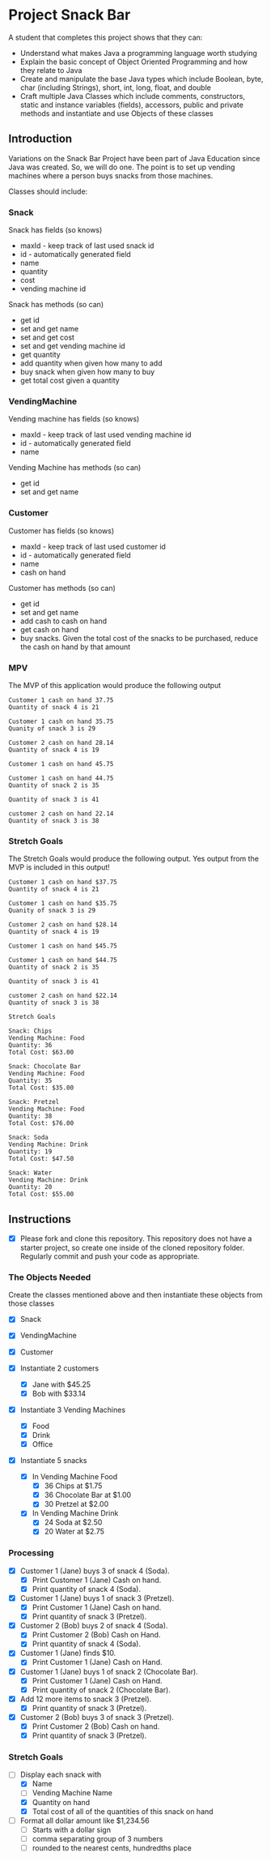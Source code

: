 # Project Snack Bar

A student that completes this project shows that they can:

* Understand what makes Java a programming language worth studying
* Explain the basic concept of Object Oriented Programming and how they relate to Java
* Create and manipulate the base Java types which include Boolean, byte, char (including Strings), short, int, long, float, and double
* Craft multiple Java Classes which include comments, constructors, static and instance variables (fields), accessors, public and private methods and instantiate and use Objects of these classes

## Introduction

Variations on the Snack Bar Project have been part of Java Education since Java was created. So, we will do one. The point is to set up vending machines where a person buys snacks from those machines.

Classes should include:

### Snack

Snack has fields (so knows)

* maxId - keep track of last used snack id
* id - automatically generated field
* name
* quantity
* cost
* vending machine id

Snack has methods (so can)

* get id
* set and get name
* set and get cost
* set and get vending machine id
* get quantity
* add quantity when given how many to add
* buy snack when given how many to buy
* get total cost given a quantity

### VendingMachine

Vending machine has fields (so knows)

* maxId - keep track of last used vending machine id
* id - automatically generated field
* name

Vending Machine has methods (so can)

* get id
* set and get name

### Customer

Customer has fields (so knows)

* maxId - keep track of last used customer id
* id - automatically generated field
* name
* cash on hand

Customer has methods (so can)

* get id
* set and get name
* add cash to cash on hand
* get cash on hand
* buy snacks. Given the total cost of the snacks to be purchased, reduce the cash on hand by that amount

### MPV

The MVP of this application would produce the following output

```TEXT
Customer 1 cash on hand 37.75
Quantity of snack 4 is 21

Customer 1 cash on hand 35.75
Quanity of snack 3 is 29

Customer 2 cash on hand 28.14
Quantity of snack 4 is 19

Customer 1 cash on hand 45.75

Customer 1 cash on hand 44.75
Quantity of snack 2 is 35

Quantity of snack 3 is 41

customer 2 cash on hand 22.14
Quantity of snack 3 is 38
```

### Stretch Goals

The Stretch Goals would produce the following output. Yes output from the MVP is included in this output!

```TEXT
Customer 1 cash on hand $37.75
Quantity of snack 4 is 21

Customer 1 cash on hand $35.75
Quanity of snack 3 is 29

Customer 2 cash on hand $28.14
Quantity of snack 4 is 19

Customer 1 cash on hand $45.75

Customer 1 cash on hand $44.75
Quantity of snack 2 is 35

Quantity of snack 3 is 41

customer 2 cash on hand $22.14
Quantity of snack 3 is 38

Stretch Goals

Snack: Chips
Vending Machine: Food
Quantity: 36
Total Cost: $63.00

Snack: Chocolate Bar
Vending Machine: Food
Quantity: 35
Total Cost: $35.00

Snack: Pretzel
Vending Machine: Food
Quantity: 38
Total Cost: $76.00

Snack: Soda
Vending Machine: Drink
Quantity: 19
Total Cost: $47.50

Snack: Water
Vending Machine: Drink
Quantity: 20
Total Cost: $55.00
```

## Instructions

* [x] Please fork and clone this repository. This repository does not have a starter project, so create one inside of the cloned repository folder. Regularly commit and push your code as appropriate.

### The Objects Needed

Create the classes mentioned above and then instantiate these objects from those classes

* [x] Snack
* [x] VendingMachine
* [x] Customer

* [x] Instantiate 2 customers
  * [x] Jane with $45.25
  * [x] Bob with $33.14

* [x] Instantiate 3 Vending Machines
  * [x] Food
  * [x] Drink
  * [x] Office

* [x] Instantiate 5 snacks
  * [x] In Vending Machine Food
    * [x] 36 Chips at $1.75
    * [x] 36 Chocolate Bar at $1.00
    * [x] 30 Pretzel at $2.00
  * [x] In Vending Machine Drink
    * [x] 24 Soda at $2.50
    * [x] 20 Water at $2.75

### Processing

* [x] Customer 1 (Jane) buys 3 of snack 4 (Soda).
  * [x] Print Customer 1 (Jane) Cash on hand.
  * [x] Print quantity of snack 4 (Soda).
* [x] Customer 1 (Jane) buys 1 of snack 3 (Pretzel).
  * [x] Print Customer 1 (Jane) Cash on hand.
  * [x] Print quantity of snack 3 (Pretzel).
* [x] Customer 2 (Bob) buys 2 of snack 4 (Soda).
  * [x] Print Customer 2 (Bob) Cash on Hand.
  * [x] Print quantity of snack 4 (Soda).
* [x] Customer 1 (Jane) finds $10.
  * [x] Print Customer 1 (Jane) Cash on Hand.
* [x] Customer 1 (Jane) buys 1 of snack 2 (Chocolate Bar).
  * [x] Print Customer 1 (Jane) Cash on Hand.
  * [x] Print quantity of snack 2 (Chocolate Bar).
* [x] Add 12 more items to snack 3 (Pretzel).
  * [x] Print quantity of snack 3 (Pretzel).
* [x] Customer 2 (Bob) buys 3 of snack 3 (Pretzel).
  * [x] Print Customer 2 (Bob) Cash on hand.
  * [x] Print quantity of snack 3 (Pretzel).

### Stretch Goals

* [ ] Display each snack with
  * [x] Name
  * [ ] Vending Machine Name
  * [x] Quantity on hand
  * [x] Total cost of all of the quantities of this snack on hand
* [ ] Format all dollar amount like $1,234.56
  * [ ] Starts with a dollar sign
  * [ ] comma separating group of 3 numbers
  * [ ] rounded to the nearest cents, hundredths place
